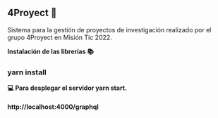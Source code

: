 ## 4Proyect 👋
Sistema para la gestión de proyectos de investigación realizado por el grupo 4Proyect en Misión Tic 2022.
>
**Instalación de las librerías :books:**
### yarn install 
>
**💻 Para desplegar el servidor yarn start.**
#### http://localhost:4000/graphql

